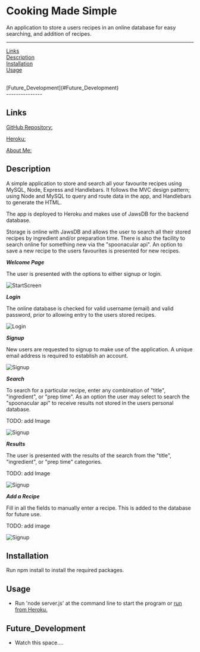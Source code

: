 # Cooking Made Simple
An application to store a users recipes in an online database for easy searching, and addition of recipes.

---------------

[Links](#Links)
<br>
[Description](#Description)
<br>
[Installation](#Installation)
<br>
[Usage](#Usage)

<br>
[Future_Development](#Future_Development)

<br>
---------------

## Links

[GitHub Repository:](https://github.com/RAMulc/p2)

[Heroku:](https://aqueous-anchorage-19621.herokuapp.com/)

[About Me:](https://ramulc.github.io/Portfolio/)

## Description

A simple application to store and search all your favourite recipes using MySQL, Node, Express and Handlebars.  It follows the MVC design pattern; using Node and MySQL to query and route data in the app, and Handlebars to generate the HTML.

The app is deployed to Heroku and makes use of JawsDB for the backend database.

Storage is online with JawsDB and allows the user to search all their stored recipes by ingredient and/or preparation time. There is also the facility to search online for something new via the "spoonacular api". An option to save a new recipe to the users favourites is presented for new recipes.

***Welcome Page***

The user is presented with the options to either signup or login.

![StartScreen](https://github.com/RAMulc/p2/blob/main/assets/img/StartScreen.png)

***Login***

The online database is checked for valid username (email) and valid password, prior to allowing entry to the users stored recipes.

![Login](https://github.com/RAMulc/p2/blob/main/assets/img/Login.png)

***Signup***

New users are requested to signup to make use of the application. A unique email address is required to establish an account.

![Signup](https://github.com/RAMulc/p2/blob/main/assets/img/Signup.png)

***Search***

To search for a particular recipe, enter any combination of "title", "ingredient", or "prep time". As an option the user may select to search the "spoonacular api" to receive results not stored in the users personal database.

TODO: add Image

![Signup](https://github.com/RAMulc/p2/blob/main/assets/img/Search.png)

***Results***

The user is presented with the results of the search from the "title", "ingredient", or "prep time" categories. 

TODO: add Image

![Signup](https://github.com/RAMulc/p2/blob/main/assets/img/Results.png)

***Add a Recipe***

Fill in all the fields to manually enter a recipe. This is added to the database for future use.

TODO: add image

![Signup](https://github.com/RAMulc/p2/blob/main/assets/img/addRecipe.png)



## Installation

Run npm install to install the required packages.

## Usage

- Run 'node server.js' at the command line to start the program or [run from Heroku.](https://aqueous-anchorage-19621.herokuapp.com/)


## Future_Development

- Watch this space....